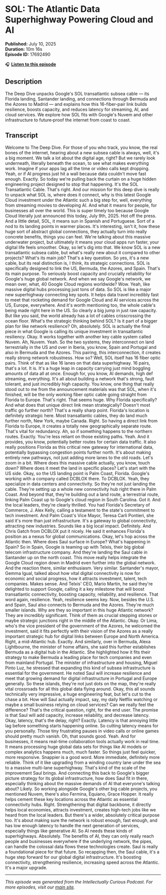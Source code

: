 # SOL: The Atlantic Data Superhighway Powering Cloud and AI

**Published:** July 10, 2025  
**Duration:** 10m 16s  
**Episode ID:** 17692490

🎧 **[Listen to this episode](https://intellectuallycurious.buzzsprout.com/2529712/episodes/17692490-sol-the-atlantic-data-superhighway-powering-cloud-and-ai)**

## Description

The Deep Dive unpacks Google's SOL transatlantic subsea cable — its Florida landing, Santander landing, and connections through Bermuda and the Azores to Madrid — and explains how this 16-fiber-pair link builds resilience, boosts capacity, and reduces latency for streaming, AI, and cloud services. We explore how SOL fits with Google's Nuvem and other infrastructure to future‑proof the internet from coast to coast.

## Transcript

Welcome to The Deep Dive. For those of you who track, you know, the real bones of the internet, hearing about a new subsea cable is always, well, it's a big moment. We talk a lot about the digital age, right? But we rarely look underneath, literally beneath the ocean, to see what makes everything work. Imagine if your apps lag all the time or video calls kept dropping. Yeah, or if AI progress just hit a wall because data couldn't move fast enough. Exactly. So today we're pulling back the curtain on a huge hidden engineering project designed to stop that happening. It's the SOL Transatlantic Cable. That's right. And our mission for this deep dive is really to unpack what SOL is, where does it connect, why is this latest Google Cloud investment under the Atlantic such a big step for, well, everything from streaming movies to developing AI. And what it means for people, for businesses all over the world. This is super timely too because Google Cloud literally just announced this today, July 9th, 2025. Hot off the press. And a little detail, SOL, it means sun in Spanish and Portuguese. Sort of a nod to its landing points in warmer places. It's interesting, isn't it, how these huge sort of abstract global connections, they actually turn into really concrete benefits, things you can feel. We're talking about this massive underwater project, but ultimately it means your cloud apps run faster, your digital life feels smoother. Okay, so let's dig into that. We know SOL is a new transatlantic subsea cable, but what's really new about it compared to other projects? What's its main job? That's a key question. So yes, it's a new cable, but its real distinction is, I think, its strategic connections. SOL is specifically designed to link the US, Bermuda, the Azores, and Spain. That's its main purpose. To seriously boost capacity and crucially reliability for Google's huge global network. And when we say Google's network, we mean over, what, 40 Google Cloud regions worldwide? Wow. Yeah, like massive digital hubs processing just tons of data. So SOL is like a major new superhighway connecting key spots. It helps data travel incredibly fast to meet that rocketing demand for Google Cloud and AI services across the US, Europe, everywhere. And it's worth mentioning too, the whole cable's being made right here in the US. So clearly a big jump in just raw capacity. But like you said, the world already has a lot of cables crisscrossing the ocean floor. What's the strategic thinking behind SOL? Is it part of a bigger plan for like network resilience? Oh, absolutely. SOL is actually the final piece in what Google is calling its unique investment in transatlantic resiliency. Okay. It works together with another key cable system called Nuvem. Ah, Nuvem. Yeah. So the two systems, they interconnect on land terrestrially in the US and over in Iberia, you know, Spain and Portugal and also in Bermuda and the Azores. This pairing, this interconnection, it creates really strong network robustness. How so? Well, SOL itself has 16 fiber optic pairs. Think of that as like 16 lanes on that data superhighway. 16 pairs, that's a lot. It is. It's a huge leap in capacity carrying just mind boggling amounts of data all at once. Enough for, you know, AI demands, high def streaming, everything. It's all about building a network that's strong, fault tolerant, and just incredibly high capacity. You know, one thing that really stood out to me from the announcement materials was that SOL, when it's finished, will be the only working fiber optic cable going straight from Florida to Europe. That's right. That seems huge. Why Florida specifically? And what does that unique direct link mean strategically? Doesn't most traffic go further north? That's a really sharp point. Florida's location is definitely strategic here. Most transatlantic cables, they do land much further north, New York, maybe Canada. Right. So having a direct link from Florida to Europe, it creates a totally new geographically separate route. That's vital for redundancy. Ah, so if something happens to the northern routes. Exactly. You're less reliant on those existing paths. Yeah. And it provides, you know, potentially better routes for certain data traffic. It also really positions Florida as this critical new gateway for international data, potentially bypassing congestion points further north. It's about making entirely new pathways, not just adding more lanes to the old roads. Let's zoom in a bit. Where does this massive cable actually, you know, touch down? Where does it meet the land in specific places? Let's start with the US side. Okay, so the US landing point is Palm Coast, Florida. Google's working with a company called DCBLOX there. To DCBLOX. Yeah, they specialize in data centers and connectivity. So they're not just landing the cable. They're setting up a whole new connectivity hub right there in Palm Coast. And beyond that, they're building out a land route, a terrestrial route, linking Palm Coast up to Google's cloud region in South Carolina. Got it. And the local leaders, they're clearly thrilled. You had Florida's Secretary of Commerce, J. Alex Kelly, calling a testament to the state's commitment to tech investment. And Palm Coast's Vice Mayor, Teresa Carli Pontieri, she said it's more than just infrastructure. It's a gateway to global connectivity, attracting new industries. Sounds like a big local impact. Definitely. And Chris Gatch from DCBLOX put it nicely. He said it enhances Florida's position as a nexus for global communications. Okay, let's hop across the Atlantic then. Where does Saul surface in Europe? What's happening in Spain? So in Spain, Google is teaming up with Telxis, their big global telecom infrastructure company. And they're landing the Saul cable in Santander up on the north coast. This move really helps integrate the Google Cloud region down in Madrid even further into the global network. And the reaction there, similar enthusiasm. Very similar. Santander's mayor, Gemma Igual, talked about how vital digital connectivity is now for economic and social progress, how it attracts investment, talent, tech companies. Makes sense. And Telxis' CEO, Mario Martin, he said they're delighted to support Google, calling it a key milestone that will boost transatlantic connectivity, boosting capacity, reliability, and resilience. That word again, resilience. Yeah, resilience seems key. Now, besides the U.S. and Spain, Saul also connects to Bermuda and the Azores. They're much smaller islands. Why are they so important in this huge Atlantic network? They are incredibly significant. Think of them as crucial stepping stones or maybe strategic junctions right in the middle of the Atlantic. Okay. Or Lima, who's the vice president of the government of the Azores, he welcomed the investment, said it fits perfectly with their vision of the Azores as a really important strategic hub for digital links between Europe and North America. Right, a mid-Atlantic hub. Exactly. And similarly, over in Bermuda, Alexa Lightbourne, the minister of home affairs, she said this further establishes Bermuda as a digital hub in the Atlantic. She highlighted how it fits their strategy to make Bermuda a leading place for tech companies and even from mainland Portugal. The minister of infrastructure and housing, Miguel Pinto Luz, he stressed that expanding this kind of subsea infrastructure is essential for the government. He noted Saul will increase resilience and meet that growing demand for digital infrastructure in Portugal and Europe generally. So these islands, they're not just dots on the map, they're really vital crossroads for all this global data flying around. Okay, this all sounds technically very impressive, a huge engineering feat, but let's cut to the chase a bit. How will Saul actually impact, say, my daily Netflix watching or maybe a small business relying on cloud services? Can we really feel the difference? That's the critical question, right, for the end user. The promise is that Saul will add capacity, increase reliability, and decrease latency. Okay, latency, that's the delay, right? Exactly. Latency is that annoying little lag before something starts happening online. So cutting latency means for you personally. Those tiny frustrating pauses in video calls or online games should pretty much vanish. Oh, that sounds good. Yeah. And for businesses, it means real-time collaboration tools actually work in real time. It means processing huge global data sets for things like AI models or complex analytics happens much, much faster. So things just feel quicker, more responsive. Snappier is a good word. More immediate, definitely more reliable. Think of it like upgrading from a winding country lane under the sea to a massive multi-lane superhighway. That's kind of the scale of the improvement Saul brings. And connecting this back to Google's bigger picture strategy for its global infrastructure, how does Saul fit in there, especially thinking about the massive demands of AI that everyone's talking about? Likely. So working alongside Google's other big cable projects, you mentioned Nuvem, there's also Fermina, Equiano, Grace Hopper. It really helps cement these key locations across the Atlantic as essential connectivity hubs. Right. Strengthening that digital backbone, it directly helps local economies, attracts investment, creates high-tech jobs like we heard from the local leaders. But there's a wider, absolutely critical purpose too. It's about making sure the network is robust enough, fast enough, and has low enough latency to handle the next generation of services, especially things like generative AI. So AI needs these kinds of superhighways. Absolutely. The benefits of AI, they can only really reach people and businesses everywhere if the underlying network, the pipes, can handle the colossal data flows these technologies create. Saul is really a foundational piece for that future. So recapping then, the Saul cable, it's a huge step forward for our global digital infrastructure. It's boosting connectivity, strengthening resilience, increasing speed across the Atlantic. It's a major upgrade.

---
*This episode was generated from the Intellectually Curious Podcast. For more episodes, visit our [main site](https://intellectuallycurious.buzzsprout.com).*

